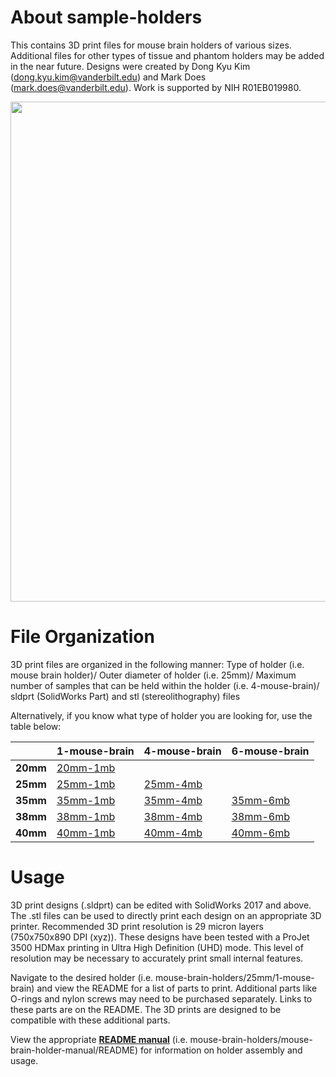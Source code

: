 # About sample-holders
This contains 3D print files for mouse brain holders of various sizes. Additional files for other types of tissue and phantom holders may be added in the near future. Designs were created by Dong Kyu Kim (dong.kyu.kim@vanderbilt.edu) and Mark Does (mark.does@vanderbilt.edu). Work is supported by NIH R01EB019980.

<img src="https://github.com/remmi-toolbox/sample-holders/blob/master/mouse-brain-holders/mouse-brain-holder-manual-v3.0/holder-details.png" width="1066" height="800">

# File Organization

3D print files are organized in the following manner: Type of holder (i.e. mouse brain holder)/ Outer diameter of holder (i.e. 25mm)/ Maximum number of samples that can be held within the holder (i.e. 4-mouse-brain)/ sldprt (SolidWorks Part) and stl (stereolithography) files

Alternatively, if you know what type of holder you are looking for, use the table below:

|      |1-mouse-brain   |4-mouse-brain   |6-mouse-brain   |
|:---|---|---|---|
|**20mm**   |[20mm-1mb](/../../tree/master/mouse-brain-holders/20mm/1-mouse-brain)      |               |               |
|**25mm**   |[25mm-1mb](/../../tree/master/mouse-brain-holders/25mm/1-mouse-brain)        |[25mm-4mb](/../../tree/master/mouse-brain-holders/25mm/4-mouse-brain)        |               |
|**35mm**   |[35mm-1mb](/../../tree/master/mouse-brain-holders/35mm/1-mouse-brain)        |[35mm-4mb](/../../tree/master/mouse-brain-holders/35mm/4-mouse-brain)        |[35mm-6mb](/../../tree/master/mouse-brain-holders/35mm/6-mouse-brain)        |
|**38mm**   |[38mm-1mb](/../../tree/master/mouse-brain-holders/38mm/1-mouse-brain)        |[38mm-4mb](/../../tree/master/mouse-brain-holders/38mm/4-mouse-brain)        |[38mm-6mb](/../../tree/master/mouse-brain-holders/38mm/6-mouse-brain)        |
|**40mm**   |[40mm-1mb](/../../tree/master/mouse-brain-holders/40mm/1-mouse-brain)        |[40mm-4mb](/../../tree/master/mouse-brain-holders/40mm/4-mouse-brain)        |[40mm-6mb](/../../tree/master/mouse-brain-holders/40mm/6-mouse-brain)        |

# Usage

3D print designs (.sldprt) can be edited with SolidWorks 2017 and above. The .stl files can be used to directly print each design on an appropriate 3D printer. Recommended 3D print resolution is 29 micron layers (750x750x890 DPI (xyz)). These designs have been tested with a ProJet 3500 HDMax printing in Ultra High Definition (UHD) mode. This level of resolution may be necessary to accurately print small internal features.

Navigate to the desired holder (i.e. mouse-brain-holders/25mm/1-mouse-brain) and view the README for a list of parts to print. Additional parts like O-rings and nylon screws may need to be purchased separately. Links to these parts are on the README. The 3D prints are designed to be compatible with these additional parts.

View the appropriate [**README manual**](/../../tree/master/mouse-brain-holders/mouse-brain-holder-manual-v3.0) (i.e. mouse-brain-holders/mouse-brain-holder-manual/README) for information on holder assembly and usage.

